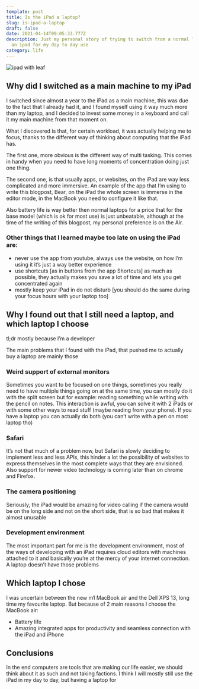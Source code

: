```yaml
---
template: post
title: Is the iPad a laptop?
slug: is-ipad-a-laptop
draft: false
date: 2021-04-14T09:05:33.777Z
description: Just my personal story of trying to switch from a normal laptop to
  an ipad for my day to day use
category: life
---
```

![ipad with leaf](/media/leone-venter-pvt9j3iwtpm-unsplash.jpg)

## Why did I switched as a main machine to my iPad

I switched since almost a year to the iPad as a main machine, this was due to the fact that I already had it, and I found myself using it way much more than my laptop, and I decided to invest some money in a keyboard and call it my main machine from that moment on.

What I discovered is that, for certain workload, it was actually helping me to focus, thanks to the different way of thinking about computing that the iPad has. 

The first one, more obvious is the different way of multi tasking. This comes in handy when you need to have long moments of concentration doing just one thing. 

The second one, is that usually apps, or websites, on the iPad are way less complicated and more immersive.
An example of the app that I’m using to write this blogpost, Bear, on the iPad the whole screen is immerse in the editor mode, in the MacBook you need to configure it like that.

Also battery life is way better then normal laptops for a price that for the base model (which is ok for most use) is just unbeatable, although at the time of the writing of this blogpost, my personal preference is on the Air.

### Other things that I learned maybe too late on using the iPad are:

* never use the app from youtube, always use the website, on how I’m using it it’s just a way better experience
* use shortcuts \[as in buttons from the app Shortcuts] as much as possible, they actually makes you save a lot of time and lets you get concentrated again
* mostly keep your iPad in do not disturb \[you should do the same during your focus hours with your laptop too]

## Why I found out that I still need a laptop, and which laptop I choose

tl;dr mostly because I’m a developer

The main problems that I found with the iPad, that pushed me to actually buy a laptop are mainly those

### Weird support of external monitors

Sometimes you want to be focused on one things, sometimes you really need to have multiple things going on at the same time, you can mostly do it with the split screen but for example: reading something while writing with the pencil on notes. 
This interaction is awful, you can solve it with 2 iPads or with some other ways to read stuff (maybe reading from your phone).
If you have a laptop you can actually do both (you can’t write with a pen on most laptop tho)

### Safari

It’s not that much of a problem now, but Safari is slowly deciding to implement less and less APIs, this hinder a lot the possibility of websites to express themselves in the most complete ways that they are envisioned.
Also support for newer video technology is coming later than on chrome and Firefox.

### The camera positioning

Seriously, the iPad would be amazing for video calling if the camera would be on the long side and not on the short side, that is so bad that makes it almost unusable 

### Development environment

The most important part for me is the development environment, most of the ways of developing with an iPad requires cloud editors with machines attached to it and basically you’re at the mercy of your internet connection.
A laptop doesn’t have those problems

## Which laptop I chose

I was uncertain between the new m1 MacBook air and the Dell XPS 13, long time my favourite laptop. But because of 2 main reasons I choose the MacBook air:

* Battery life
* Amazing integrated apps for productivity and seamless connection with the iPad and iPhone

## Conclusions

In the end computers are tools that are making our life easier, we should think about it as such and not taking factions.
I think I will mostly still use the iPad in my day to day, but having a laptop for